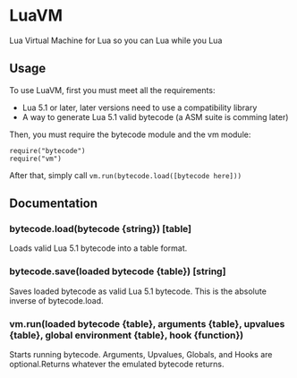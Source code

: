 LuaVM
=====

Lua Virtual Machine for Lua so you can Lua while you Lua

Usage
-----

To use LuaVM, first you must meet all the requirements:

* Lua 5.1 or later, later versions need to use a compatibility library
* A way to generate Lua 5.1 valid bytecode (a ASM suite is comming later)

Then, you must require the bytecode module and the vm module:

```
require("bytecode")
require("vm")
```

After that, simply call ```vm.run(bytecode.load([bytecode here]))```

Documentation
-------------

### bytecode.load(bytecode {string}) [table]
Loads valid Lua 5.1 bytecode into a table format.

### bytecode.save(loaded bytecode {table}) [string]
Saves loaded bytecode as valid Lua 5.1 bytecode. This is the absolute inverse of bytecode.load.

### vm.run(loaded bytecode {table}, arguments {table}, upvalues {table}, global environment {table}, hook {function})
Starts running bytecode. Arguments, Upvalues, Globals, and Hooks are optional.Returns whatever the emulated bytecode returns.
